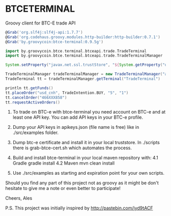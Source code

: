 BTCETERMINAL
============

Groovy client for BTC-E trade API


```groovy
@Grab('org.slf4j:slf4j-api:1.7.7')
@Grab('org.codehaus.groovy.modules.http-builder:http-builder:0.7.1')
@Grab('by.groovycoin:btce-terminal:0.9.5g')

import by.groovycoin.btce.terminal.btceapi.trade.TradeTerminal
import by.groovycoin.btce.terminal.btceapi.trade.TradeTerminalManager

System.setProperty("javax.net.ssl.trustStore", "${System.getProperty("user.home")}/.groovycoin/btce/btcetruststore")

TradeTerminalManager tradeTerminalManager = new TradeTerminalManager("apikeys.json")
TradeTerminal tt = tradeTerminalManager.getTerminal("TradeTerminal")

println tt.getFunds()
tt.placeOrder("usd_cnh", TradeIntention.BUY, "5", "1")
tt.cancelOrder("466XXX858")
tt.requestActiveOrders()
```


1. To trade on BTC-e with btce-terminal you need account on BTC-e and at least one API key. You can add API keys in your BTC-e profile.
2. Dump your API keys in apikeys.json (file name is free) like in ./src/examples folder.
3. Dump btc-e certificate and install it in your local truststore. In ./scripts there is grab-btce-cert.sh which automates the process.
4. Build and install btce-terminal in your local maven repository with:
    4.1 Gradle
        gradle install
    4.2
        Maven
        mvn clean install

5. Use ./src/examples as starting and expiration point for your own scripts.

Should you find any part of this project not as groovy as it might be don't hesitate to give me a note or even better to participate!


Cheers,
Ales

P.S.
This project was initially inspired by
http://pastebin.com/jyd9tACF
